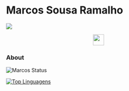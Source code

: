 # Marcos Sousa Ramalho

![](https://media.giphy.com/media/OkJat1YNdoD3W/giphy.gif)

<p align='center'>
<a href="https://www.linkedin.com/in/marcos-ramalho/"><img height="30" src="https://github.com/marcosramalho/blob/main/icon/linkedin.png?raw=true"></a>
</p>

### About
![Marcos Status](https://github-readme-stats.vercel.app/api?username=marcosramalho&show_icons=true)


[![Top Linguagens](https://github-readme-stats.vercel.app/api/top-langs/?username=marcosramalho&layout=compact)](https://github.com/marcosramalho/github-readme-stats)
